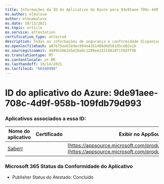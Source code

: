 ```yaml
---
title: Informações da ID do Aplicativo do Azure para 9de91aee-708c-4d9f-958b-109fdb79d993
ms.author: elmalova
author: elenamalova
ms.date: 10/13/2021
ms.topic: article
ms.service: attestation
certification_type: attested
description: Todas as informações de segurança e conformidade disponíveis para o 9de91aee-708c-4d9f-958b-109fdb79d993.
ms.openlocfilehash: a07675ee61b9ac094e4161400ddd581d5ce02a1b
ms.sourcegitcommit: d49943662d5e28a9c1289ee23318818f1f68ff96
ms.translationtype: MT
ms.contentlocale: pt-BR
ms.lasthandoff: 10/14/2021
ms.locfileid: "60340990"
---
```

# <a name="azure-app-id-9de91aee-708c-4d9f-958b-109fdb79d993"></a>ID do aplicativo do Azure: 9de91aee-708c-4d9f-958b-109fdb79d993


### <a name="apps-associated-with-this-id"></a>Aplicativos associados a essa ID:
| **Nome do aplicativo** | **Certificado** | **Exibir no AppSource** |
|--------------|---------------|-----------------------|
| [Saberr](https://docs.microsoft.com/microsoft-365-app-certification/forward/WA200001501) |  | [https://appsource.microsoft.com/product/office/WA200001501](https://appsource.microsoft.com/product/office/WA200001501) |

### <a name="microsoft-365-app-compliance-status"></a>Microsoft 365 Status da Conformidade do Aplicativo
- Publisher Status do Atestado: Concluído

